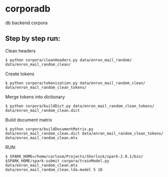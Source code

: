 # corporadb
db backend corpora

## Step by step run:

Clean headers
```shell
$ python corpora/cleanHeaders.py data/enron_mail_random/ data/enron_mail_random_clean/
```

Create tokens
```shell
$ python corpora/tokenization.py data/enron_mail_random_clean/ data/enron_mail_random_clean_tokens/
```

Merge tokens into dictionary
```shell
$ python corpora/buildDict.py data/enron_mail_random_clean_tokens/ data/enron_mail_random_clean.dict
```

Build document matrix
```shell
$ python corpora/buildDocumentMatrix.py data/enron_mail_random_clean.dict data/enron_mail_random_clean_tokens/ data/enron_mail_random_clean.mtx
```

RUN:
```
$ SPARK_HOME=/home/carlosm/Projects/Sherlock/spark-2.0.1/bin/
$SPARK_HOME/spark-submit corpora/trainModel.py data/enron_mail_random_clean.mtx data/enron_mail_random_clean.lda.model 5 10
```
